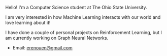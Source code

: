 Hello! I'm a Computer Science student at The Ohio State University.

I am very interested in how Machine Learning interacts with our world and love learning about it!

I have done a couple of personal projects on Reinforcement Learning, but I am currently working on Graph Neural Networks.


* Email: erenouen@gmail.com
